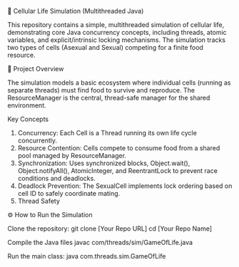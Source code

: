 🧬 Cellular Life Simulation (Multithreaded Java)

This repository contains a simple, multithreaded simulation of cellular life, demonstrating core Java concurrency concepts, including threads, atomic variables, and explicit/intrinsic locking mechanisms. The simulation tracks two types of cells (Asexual and Sexual) competing for a finite food resource.

🔬 Project Overview

The simulation models a basic ecosystem where individual cells (running as separate threads) must find food to survive and reproduce. The ResourceManager is the central, thread-safe manager for the shared environment.

Key Concepts

1. Concurrency: Each Cell is a Thread running its own life cycle concurrently.
2. Resource Contention: Cells compete to consume food from a shared pool managed by ResourceManager.
3. Synchronization: Uses synchronized blocks, Object.wait(), Object.notifyAll(), AtomicInteger, and ReentrantLock to prevent race conditions and deadlocks.
4. Deadlock Prevention: The SexualCell implements lock ordering based on cell ID to safely coordinate mating.
5. Thread Safety

⚙️ How to Run the Simulation

Clone the repository:
git clone [Your Repo URL]
cd [Your Repo Name]

Compile the Java files
javac com/threads/sim/GameOfLife.java

Run the main class:
java com.threads.sim.GameOfLife